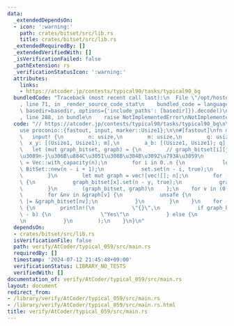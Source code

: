 ```yaml
---
data:
  _extendedDependsOn:
  - icon: ':warning:'
    path: crates/bitset/src/lib.rs
    title: crates/bitset/src/lib.rs
  _extendedRequiredBy: []
  _extendedVerifiedWith: []
  _isVerificationFailed: false
  _pathExtension: rs
  _verificationStatusIcon: ':warning:'
  attributes:
    links:
    - https://atcoder.jp/contests/typical90/tasks/typical90_bg
  bundledCode: "Traceback (most recent call last):\n  File \"/opt/hostedtoolcache/Python/3.10.15/x64/lib/python3.10/site-packages/onlinejudge_verify/documentation/build.py\"\
    , line 71, in _render_source_code_stat\n    bundled_code = language.bundle(stat.path,\
    \ basedir=basedir, options={'include_paths': [basedir]}).decode()\n  File \"/opt/hostedtoolcache/Python/3.10.15/x64/lib/python3.10/site-packages/onlinejudge_verify/languages/rust.py\"\
    , line 288, in bundle\n    raise NotImplementedError\nNotImplementedError\n"
  code: "// https://atcoder.jp/contests/typical90/tasks/typical90_bg\n\nuse bitset::BitSet;\n\
    use proconio::{fastout, input, marker::Usize1};\n\n#[fastout]\nfn main() {\n \
    \   input! {\n        n: usize,\n        m: usize,\n        q: usize,\n      \
    \  x_y: [(Usize1, Usize1); m],\n        a_b: [(Usize1, Usize1); q],\n    }\n \
    \   let (mut graph_bitset, graph) = {\n        // graph_bitset[i][j] = i\u304B\
    \u3089n-j\u306B\u884C\u3051\u308B\u304B\u3092\u793A\u3059\n        let mut graph_bitset\
    \ = Vec::with_capacity(n);\n        for i in 0..n {\n            let mut set =\
    \ BitSet::new(n - i + 1);\n            set.set(n - i, true);\n            graph_bitset.push(set);\n\
    \        }\n        let mut graph = vec![vec![]; n];\n        for (x, y) in x_y\
    \ {\n            graph_bitset[x].set(n - y, true);\n            graph[x].push(y);\n\
    \        }\n        (graph_bitset, graph)\n    };\n    for v in (0..n).rev() {\n\
    \        for &nv in &graph[v] {\n            unsafe {\n                *graph_bitset.as_mut_ptr().add(v)\
    \ |= &graph_bitset[nv];\n            }\n        }\n    }\n    for (a, b) in a_b\
    \ {\n        println!(\n            \"{}\",\n            if graph_bitset[a].get(n\
    \ - b) {\n                \"Yes\"\n            } else {\n                \"No\"\
    \n            }\n        );\n    }\n}\n"
  dependsOn:
  - crates/bitset/src/lib.rs
  isVerificationFile: false
  path: verify/AtCoder/typical_059/src/main.rs
  requiredBy: []
  timestamp: '2024-07-12 21:45:48+09:00'
  verificationStatus: LIBRARY_NO_TESTS
  verifiedWith: []
documentation_of: verify/AtCoder/typical_059/src/main.rs
layout: document
redirect_from:
- /library/verify/AtCoder/typical_059/src/main.rs
- /library/verify/AtCoder/typical_059/src/main.rs.html
title: verify/AtCoder/typical_059/src/main.rs
---
```

